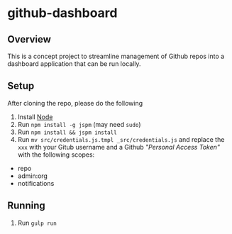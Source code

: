 # github-dashboard

## Overview
This is a concept project to streamline management of Github repos into a dashboard application that can be run locally.

## Setup
After cloning the repo, please do the following

1. Install [Node][]
2. Run `npm install -g jspm`  (may need `sudo`)
3. Run `npm install && jspm install`
4. Run `mv src/credentials.js.tmpl _src/credentials.js` and replace the `xxx` with your Gitub username and a Github
_"Personal Access Token"_ with the following scopes:
- repo
- admin:org
- notifications

[Node]: https://nodejs.org/en/

## Running
1. Run `gulp run`
